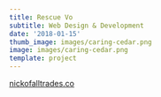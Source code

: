 ```yaml
---
title: Rescue Vo
subtitle: Web Design & Development
date: '2018-01-15'
thumb_image: images/caring-cedar.png
image: images/caring-cedar.png
template: project
---
```

[nickofalltrades.co](https://nickofalltrades.co/)